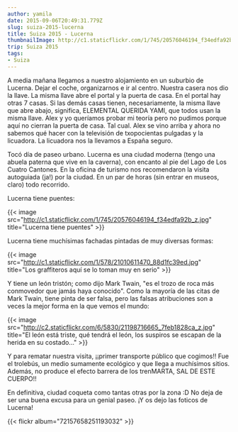 ```yaml
---
author: yamila
date: 2015-09-06T20:49:31.779Z
slug: suiza-2015-lucerna
title: Suiza 2015 - Lucerna
thumbnailImage: http://c1.staticflickr.com/1/745/20576046194_f34edfa92b_z.jpg
trip: Suiza 2015
tags:
- Suiza
---
```


A media mañana llegamos a nuestro alojamiento en un suburbio de Lucerna. Dejar el coche, organizarnos e ir al centro. Nuestra casera nos dio la llave. La misma llave abre el portal y la puerta de casa. En el portal hay otras 7 casas. Si las demás casas tienen, necesariamente, la misma llave que abre abajo, significa, ELEMENTAL QUERIDA YAMI, que todos usan la misma llave. Alex y yo queríamos probar mi teoría pero no pudimos porque aquí no cierran la puerta de casa. Tal cual. Alex se vino arriba y ahora no sabemos qué hacer con la televisión de txopocientas pulgadas y la licuadora. La licuadora nos la llevamos a España seguro.

Tocó día de paseo urbano. Lucerna es una ciudad moderna (tengo una abuela paterna que vive en la caverna), con encanto al pie del Lago de Los Cuatro Cantones. En la oficina de turismo nos recomendaron la visita autoguiada (ja!) por la ciudad. En un par de horas (sin entrar en museos, claro) todo recorrido.

Lucerna tiene puentes:

{{< image src="http://c1.staticflickr.com/1/745/20576046194_f34edfa92b_z.jpg" title="Lucerna tiene puentes" >}}

Lucerna tiene muchísimas fachadas pintadas de muy diversas formas:

{{< image src="http://c1.staticflickr.com/1/578/21010611470_88d1fc39ed.jpg" title="Los graffiteros aquí se lo toman muy en serio" >}}

Y tiene un león tristón; como dijo Mark Twain, "es el trozo de roca más conmovedor que jamás haya conocido". Como la mayoría de las citas de Mark Twain, tiene pinta de ser falsa, pero las falsas atribuciones son a veces la mejor forma en la que vemos el mundo:

{{< image src="http://c2.staticflickr.com/6/5830/21198716665_7feb1828ca_z.jpg" title="El león está triste, qué tendrá el león, los suspiros se escapan de la herida en su costado..." >}}

Y para rematar nuestra visita, ¡¡primer transporte público que cogimos!! Fue el trolebús, un medio sumamente ecológico y que llega a muchísimos sitios. Además, no produce el efecto barrera de los trenMARTA, SAL DE ESTE CUERPO!!

En definitiva, ciudad coqueta como tantas otras por la zona :D No deja de ser una buena excusa para un genial paseo. ¡Y os dejo las foticos de Lucerna!

{{< flickr album="72157658251193032" >}}
